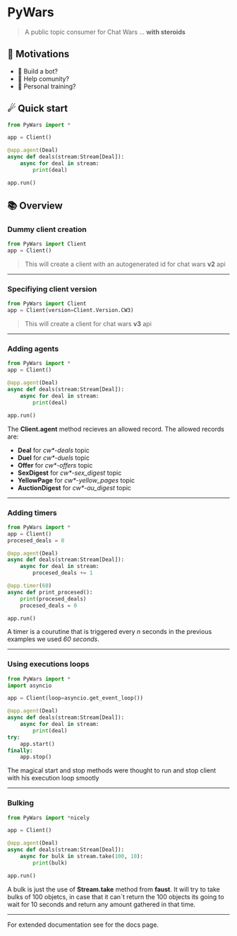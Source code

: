 # PyWars

> A public topic consumer for Chat Wars ... **with steroids**


## 🚀 Motivations

- 🤖 Build a bot? 
- 👥 Help comunity? 
- 🚀 Personal training?


## ☄ Quick start

```python
from PyWars import *

app = Client()

@app.agent(Deal)
async def deals(stream:Stream[Deal]):
    async for deal in stream:
        print(deal)

app.run()
```
## 📚 Overview

### Dummy client creation

```python
from PyWars import Client
app = Client()
```
>This will create a client with an autogenerated id for chat wars **v2** api

----------


### Specifiying client version

```python
from PyWars import Client
app = Client(version=Client.Version.CW3)
```
>This will create a client for chat wars **v3** api

----------

### Adding agents

```python
from PyWars import *
app = Client()

@app.agent(Deal)
async def deals(stream:Stream[Deal]):
    async for deal in stream:
        print(deal)

app.run()
```
The **Client.agent** method recieves an allowed record. The allowed records are:

- **Deal** for *cw\*-deals* topic
- **Duel** for *cw\*-duels* topic
- **Offer** for *cw\*-offers* topic
- **SexDigest** for *cw\*-sex_digest* topic
- **YellowPage** for *cw\*-yellow_pages* topic
- **AuctionDigest** for *cw\*-au_digest* topic

----------

### Adding timers

```python
from PyWars import *
app = Client()
procesed_deals = 0

@app.agent(Deal)
async def deals(stream:Stream[Deal]):
    async for deal in stream:
        procesed_deals += 1

@app.timer(60)
async def print_procesed():
    print(procesed_deals)
    procesed_deals = 0

app.run()
```
A timer is a courutine that is triggered every *n* seconds in the previous examples we used *60 seconds*.

----------

### Using executions loops

```python
from PyWars import *
import asyncio

app = Client(loop=asyncio.get_event_loop())

@app.agent(Deal)
async def deals(stream:Stream[Deal]):
    async for deal in stream:
        print(deal)
try:
    app.start()
finally:
    app.stop()
```

The magical start and stop methods were thought to run and stop client with his execution loop smootly

----------

### Bulking

```python
from PyWars import *nicely

app = Client()

@app.agent(Deal)
async def deals(stream:Stream[Deal]):
    async for bulk in stream.take(100, 10):
        print(bulk)

app.run()
```
A bulk is just the use of **Stream.take** method from **faust**. It will try to take bulks of 100 objetcs, in case that it can´t return the 100 objects its going to wait for 10 seconds and return any amount gathered in that time.

----------

For extended documentation see for the docs page.